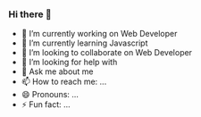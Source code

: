 ### Hi there 👋
- 🔭 I’m currently working on Web Developer
- 🌱 I’m currently learning Javascript
- 👯 I’m looking to collaborate on Web Developer
- 🤔 I’m looking for help with
- 💬 Ask me about  me
- 📫 How to reach me: ...
- 😄 Pronouns: ...
- ⚡ Fun fact: ...
<!--
**nurlan-recebov/nurlan-recebov** is a ✨ _special_ ✨ repository because its `README.md` (this file) appears on your GitHub profile.

Here are some ideas to get you started:

- 🔭 I’m currently working on ...
- 🌱 I’m currently learning ...
- 👯 I’m looking to collaborate on ...
- 🤔 I’m looking for help with ...
- 💬 Ask me about ...
- 📫 How to reach me: ...
- 😄 Pronouns: ...
- ⚡ Fun fact: ...
-->
